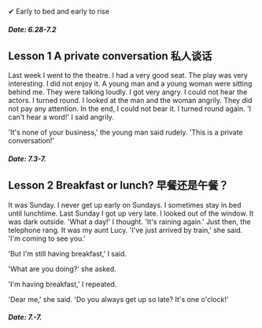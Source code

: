 ✔ Early to bed and early to rise

##### Date: 6.28-7.2
## Lesson 1 A private conversation 私人谈话

Last week I went to the theatre. I had a very good seat. The play was very interesting. I did not enjoy it. A young man and a young woman were sitting behind me. They were talking loudly. I got very angry. I could not hear the actors. I turned round. I looked at the man and the woman angrily. They did not pay any attention. In the end, I could not bear it. I turned round again. 'I can't hear a word!' I said angrily.

'It's none of your business,' the young man said rudely. 'This is a private conversation!'

##### Date: 7.3-7.
## Lesson 2 Breakfast or lunch? 早餐还是午餐？

It was Sunday. I never get up early on Sundays. I sometimes stay in bed until lunchtime. Last Sunday I got up very late. I looked out of the window. It was dark outside. 'What a day!' I thought. 'It's raining again.' Just then, the telephone rang. It was my aunt Lucy. 'I've just arrived by train,' she said. 'I'm coming to see you.'

'But I'm still having breakfast,' I said.

'What are you doing?' she asked.

'I'm having breakfast,' I repeated.

'Dear me,' she said. 'Do you always get up so late? It's one o'clock!'

##### Date: 7.-7.
## 
